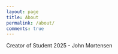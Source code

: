 ```yaml
---
layout: page
title: About
permalink: /about/
comments: true
---
```


Creator of Student 2025 - John Mortensen
